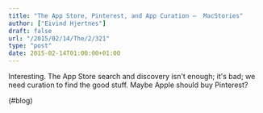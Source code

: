 ```yaml
---
title: "The App Store, Pinterest, and App Curation –  MacStories"
author: ["Eivind Hjertnes"]
draft: false
url: "/2015/02/14/The/2/321"
type: "post"
date: 2015-02-14T01:00:00+01:00
---
```


Interesting. The App Store search and discovery isn't enough; it's bad;
we need curation to find the good stuff. Maybe Apple should buy
Pinterest?

(#blog)
